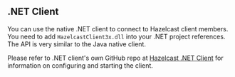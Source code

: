 
	

## .NET Client

You can use the native .NET client to connect to Hazelcast client members. You need to add `HazelcastClient3x.dll` into your .NET project references. The API is very similar to the Java native client. 

Please refer to .NET client's own GitHub repo at <a href="https://github.com/hazelcast/hazelcast-csharp-client" target="_blank">Hazelcast .NET Client</a> for information on configuring and starting the client. 

